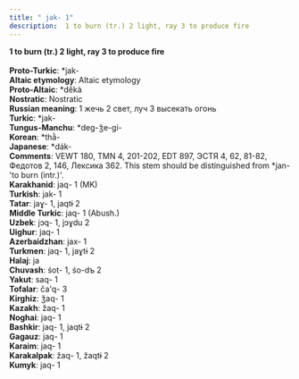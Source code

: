```yaml
---
title: " jak- 1"
description:  1 to burn (tr.) 2 light, ray 3 to produce fire
---
```

<strong> 1 to burn (tr.) 2 light, ray 3 to produce fire</strong><br><br>
<strong>Proto-Turkic</strong>:  *jak-<br>
<strong>Altaic etymology</strong>:  Altaic etymology<br>
<strong> Proto-Altaic</strong>:  *dĕ́kà<br>
<strong>Nostratic</strong>:  Nostratic<br>
<strong>Russian meaning</strong>:  1 жечь 2 свет, луч 3 высекать огонь<br>
<strong>Turkic</strong>:  *jak-<br>
<strong>Tungus-Manchu</strong>:  *deg-ǯe-gi-<br>
<strong>Korean</strong>:  *thằ-<br>
<strong>Japanese</strong>:  *dák-<br>
<strong>Comments</strong>:  VEWT 180, TMN 4, 201-202, EDT 897, ЭСТЯ 4, 62, 81-82, Федотов 2, 146, Лексика 362. This stem should be distinguished from *jan- 'to burn (intr.)'.<br>
<strong>Karakhanid</strong>:  jaq- 1 (MK)<br>
<strong>Turkish</strong>:  jak- 1<br>
<strong>Tatar</strong>:  jaɣ- 1, jaqtɨ 2<br>
<strong>Middle Turkic</strong>:  jaq- 1 (Abush.)<br>
<strong>Uzbek</strong>:  jɔq- 1, jɔɣdu 2<br>
<strong>Uighur</strong>:  jaq- 1<br>
<strong>Azerbaidzhan</strong>:  jax- 1<br>
<strong>Turkmen</strong>:  jaq- 1, jaɣtɨ 2<br>
<strong>Halaj</strong>:  ja<br>
<strong>Chuvash</strong>:  śot- 1, śo-dъ 2<br>
<strong>Yakut</strong>:  saq- 1<br>
<strong>Tofalar</strong>:  ča'q- 3<br>
<strong>Kirghiz</strong>:  ǯaq- 1<br>
<strong>Kazakh</strong>:  žaq- 1<br>
<strong>Noghai</strong>:  jaq- 1<br>
<strong>Bashkir</strong>:  jaq- 1, jaqtɨ 2<br>
<strong>Gagauz</strong>:  jaq- 1<br>
<strong>Karaim</strong>:  jaq- 1<br>
<strong>Karakalpak</strong>:  žaq- 1, žaqtɨ 2<br>
<strong>Kumyk</strong>:  jaq- 1<br>


